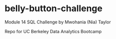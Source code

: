 # belly-button-challenge
Module 14 SQL Challenge by Mwohania (Nia) Taylor

Repo for UC Berkeley Data Analytics Bootcamp
